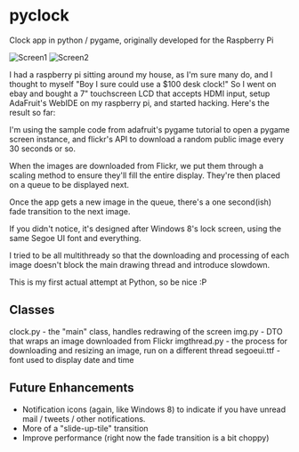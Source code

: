 pyclock
=======

Clock app in python / pygame, originally developed for the Raspberry Pi

![Screen1](http://rtigger.com/images/posts/pi-1.jpg)
![Screen2](http://rtigger.com/images/posts/pi-2.jpg)

I had a raspberry pi sitting around my house, as I'm sure many do, and I thought to myself 
"Boy I sure could use a $100 desk clock!"  So I went on ebay and bought a 7" touchscreen LCD that accepts 
HDMI input, setup AdaFruit's WebIDE on my raspberry pi, and started hacking.  Here's the result so far:

I'm using the sample code from adafruit's pygame tutorial to open a pygame screen instance, 
and flickr's API to download a random public image every 30 seconds or so.  

When the images are downloaded from Flickr, we put them through a scaling method to ensure they'll fill 
the entire display.  They're then placed on a queue to be displayed next.

Once the app gets a new image in the queue, there's a one second(ish) fade transition to the next image.

If you didn't notice, it's designed after Windows 8's lock screen, using the same Segoe UI font and everything.

I tried to be all multithready so that the downloading and processing of each image doesn't block the main 
drawing thread and introduce slowdown.

This is my first actual attempt at Python, so be nice :P

## Classes

clock.py - the "main" class, handles redrawing of the screen
img.py - DTO that wraps an image downloaded from Flickr
imgthread.py - the process for downloading and resizing an image, run on a different thread
segoeui.ttf - font used to display date and time

## Future Enhancements
- Notification icons (again, like Windows 8) to indicate if you have unread mail / tweets / other notifications.
- More of a "slide-up-tile" transition
- Improve performance (right now the fade transition is a bit choppy)
